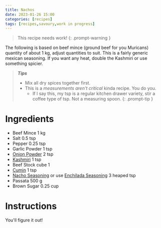 ```yaml
---
title: Nachos
date: 2023-01-26 15:00
categories: [recipes]
tags: [recipes,savoury,work in progress]
---
```


>This recipe needs work!
{: .prompt-warning }

The following is based on beef mince (ground beef for you Muricans) quantity of about 1 kg, adjust quantities to suit. This is a fairly generic mexican seasoning. If you want any heat, double the Kashmiri or use something spicier. 

>***Tips***
>
>
>- Mix all dry spices together first.
>- This is a *measurements aren't critical* kinda recipe. You do you.
>   - If I say this, my tsp is a regular kitchen drawer variety, stir a coffee type of tsp. Not a measuring spoon.
{: .prompt-tip }

# Ingredients

- Beef Mince 1 kg
- Salt 0.5 tsp
- Pepper 0.25 tsp
- Garlic Powder 1 tsp
- [Onion Powder](https://leenaspices.co.nz/products/onion-powder) 2 tsp
- [Kashmiri](https://leenaspices.co.nz/products/chilli-kashmiri-ground) 1 tsp
- Beef Stock cube 1
- [Cumin](https://leenaspices.co.nz/products/cumin-roasted-and-ground) 1 tsp 
- [Nacho Seasoning](https://leenaspices.co.nz/products/nacho-seasoning-spice-blend-leena-spices-product) or use [Enchilada Seasoning](https://leenaspices.co.nz/products/enchilada-spice-seasoning) 3 heaped tsp
- Passata 500 g
- Brown Sugar 0.25 cup


# Instructions

You'll figure it out!